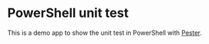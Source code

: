 # PowerShell unit test

This is a demo app to show the unit test in PowerShell with [Pester](https://pester.dev).
